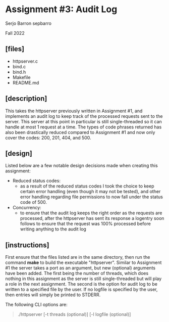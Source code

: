 # Assignment #3: Audit Log
Serjo Barron
sepbarro

Fall 2022

## [files]
 - httpserver.c
 - bind.c
 - bind.h
 - Makefile
 - README.md

## [description]
This takes the httpserver previously written in Assignment #1, and implements an audit log to keep track of the processed requests sent to the server. This server at this point in particular is still single-threaded so it can handle at most 1 request at a time. The types of code phrases returned has also been drastically reduced compared to Assignment #1 and now only cover the codes: 200, 201, 404, and 500.

## [design]
Listed below are a few notable design decisions made when creating this assignment:
 - Reduced status codes:
     - as a result of the reduced status codes I took the choice to keep certain error handling (even though it may not be tested), and other error handling regarding file permissions to now fall under
the status code of 500.
 - Concurrency:
     - to ensure that the audit log keeps the right order as the requests are processed, after the httpserver has sent its response a logentry soon follows to ensure that the request was 100% processed before writing anything to the audit log

## [instructions]
First ensure that the files listed are in the same directory, then run the command **make** to build the executable "httpserver". Similar to Assignment #1 the server takes a port as an argument, but new (optional) arguments have been added. The first being the number of threads, which does nothing in this assignment as the server is still single-threaded but will play a role in the next assignment. The second is the option for audit log to be written to a specified file by the user. If no logfile is specified by the user, then entries will simply be printed to STDERR.

The following CLI options are:

> ./httpserver [-t threads (optional)] [-l logfile (optional)] <port>
